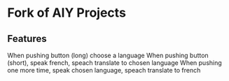# Fork of AIY Projects

## Features

When pushing button (long) choose a language
When pushing button (short), speak french, speach translate to chosen language
When pushing one more time, speak chosen language, speach translate to french

